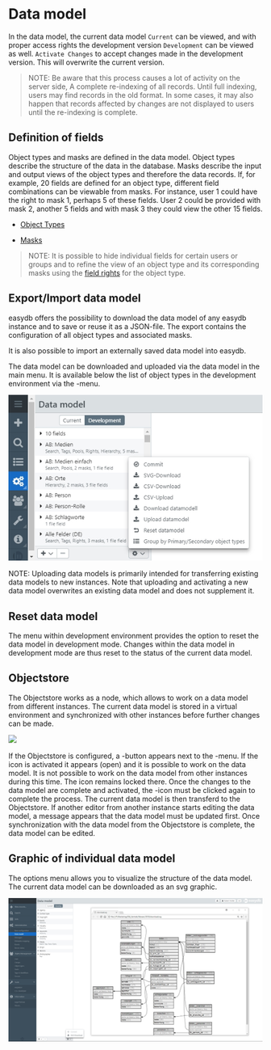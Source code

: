 # Data model

In the data model, the current data model <code class="tab">Current</code> can be viewed, and with proper access rights the development version <code class="tab">Development</code> can be viewed as well. <code class="button">Activate Changes</code> to accept changes made in the development version. This will overwrite the current version.

> NOTE: Be aware that this process causes a lot of activity on the server side, A complete re-indexing of all records. Until full indexing, users may find records in the old format. In some cases, it may also happen that records affected by changes are not displayed to users until the re-indexing is complete.

## Definition of fields

Object types and masks are defined in the data model. Object types describe the structure of the data in the database. Masks describe the input and output views of the object types and therefore the data records. If, for example, 20 fields are defined for an object type, different field combinations can be viewable from masks. For instance, user 1 could have the right to mask 1, perhaps 5 of these fields. User 2 could be provided with mask 2, another 5 fields and with mask 3 they could view the other 15 fields.

* [Object Types](./objecttype/objecttype.html)

* [Masks](./mask/mask.html)

> NOTE: It is possible to hide individual fields for certain users or groups and to refine the view of an object type and its corresponding masks using the [field rights](../../rightsmanagement/objecttypes/objecttypes.html#fieldrights) for the object type.

## Export/Import data model 

easydb offers the possibility to download the data model of any easydb instance and to save or reuse it as a JSON-file. The export contains the configuration of all object types and associated masks.

It is also possible to import an externally saved data model into easydb.

The data model can be downloaded and uploaded via the data model in the main menu. It is available below the list of object types in the development environment via the <i class="fa fa-cog"></i>-menu. 

![](datamodel_load_en.jpg)

NOTE: Uploading data models is primarily intended for transferring existing data models to new instances. Note that uploading and activating a new data model overwrites an existing data model and does not supplement it.

## Reset data model

The menu within development environment provides the option to reset the data model in development mode. Changes within the data model in development mode are thus reset to the status of the current data model.

## Objectstore

The Objectstore works as a node, which allows to work on a data model from different instances. The current data model is stored in a virtual environment and synchronized with other instances before further changes can be made.

![](objectstore_en.jpg)

If the Objectstore is configured, a <i class="fa fa-lock"> </i>-button appears next to the <i class="fa fa-cog"> </i>-menu. If the icon is activated it appears <i class="fa fa-unlock"> </i> (open) and it is possible to work on the data model. It is not possible to work on the data model from other instances during this time. The icon remains locked there. Once the changes to the data model are complete and activated, the <i class="fa fa-unlock"> </i>-icon must be clicked again to complete the process. The current data model is then transferd to the Objectstore. If another editor from another instance starts editing the data model, a message appears that the data model must be updated first. Once synchronization with the data model from the Objectstore is complete, the data model can be edited.

## Graphic of individual data model

The options menu allows you to visualize the structure of the data model. The current data model can be downloaded as an svg graphic.

![Graphic of the data model](svg_datamodel_en.jpg)


